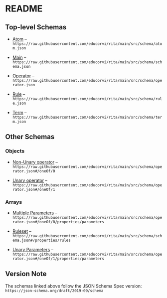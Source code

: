 # README

## Top-level Schemas

*   [Atom](./atom.md "Describes an atom") – `https://raw.githubusercontent.com/educorvi/rita/main/src/schema/atom.json`

*   [Main](./schema.md "The entrypoint of the Rita schema") – `https://raw.githubusercontent.com/educorvi/rita/main/src/schema/schema.json`

*   [Operator](./operator.md) – `https://raw.githubusercontent.com/educorvi/rita/main/src/schema/operator.json`

*   [Rule](./rule.md) – `https://raw.githubusercontent.com/educorvi/rita/main/src/schema/rule.json`

*   [Term](./term.md) – `https://raw.githubusercontent.com/educorvi/rita/main/src/schema/term.json`

## Other Schemas

### Objects

*   [Non-Unary operator](./operator-oneof-non-unary-operator.md "Requires at least two parameters") – `https://raw.githubusercontent.com/educorvi/rita/main/src/schema/operator.json#/oneOf/0`

*   [Unary operator](./operator-oneof-unary-operator.md "Requires exactly on parameter") – `https://raw.githubusercontent.com/educorvi/rita/main/src/schema/operator.json#/oneOf/1`

### Arrays

*   [Multiple Parameters](./operator-oneof-non-unary-operator-properties-multiple-parameters.md) – `https://raw.githubusercontent.com/educorvi/rita/main/src/schema/operator.json#/oneOf/0/properties/parameters`

*   [Ruleset](./schema-properties-ruleset.md "Array of all rules in this ruleset") – `https://raw.githubusercontent.com/educorvi/rita/main/src/schema/schema.json#/properties/rules`

*   [Unary Parameters](./operator-oneof-unary-operator-properties-unary-parameters.md) – `https://raw.githubusercontent.com/educorvi/rita/main/src/schema/operator.json#/oneOf/1/properties/parameters`

## Version Note

The schemas linked above follow the JSON Schema Spec version: `https://json-schema.org/draft/2019-09/schema`
